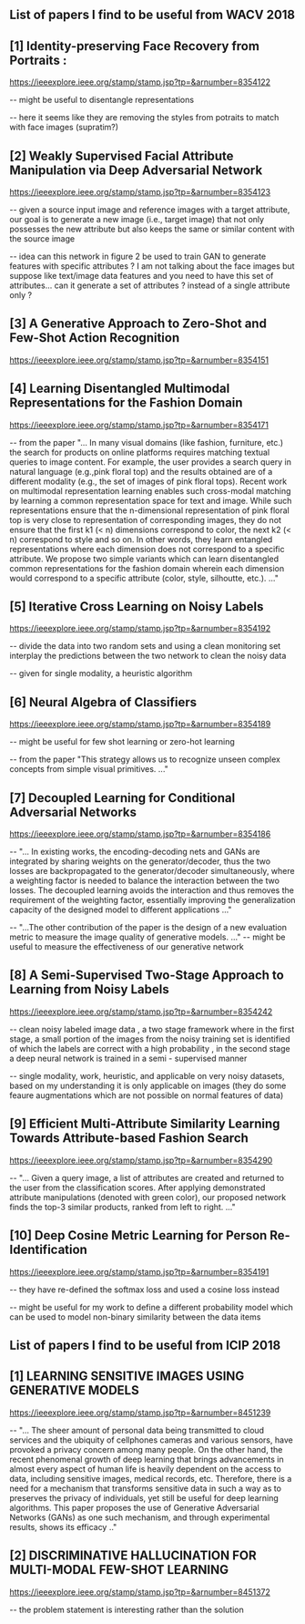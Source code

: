 
List of papers I find to be useful from WACV 2018 
--------------------------------------------------

[1] Identity-preserving Face Recovery from Portraits : 
--------------------------------------------------

https://ieeexplore.ieee.org/stamp/stamp.jsp?tp=&arnumber=8354122

-- might be useful to disentangle representations

-- here it seems like they are removing the styles from potraits to match with face images (supratim?)

[2] Weakly Supervised Facial Attribute Manipulation via Deep Adversarial Network
--------------------------------------------------

https://ieeexplore.ieee.org/stamp/stamp.jsp?tp=&arnumber=8354123

-- given a source input image and reference images with a target attribute, our goal is to generate a new image (i.e., target
image) that not only possesses the new attribute but also keeps the same or similar content with the source image

-- idea can this network in figure 2 be used to train GAN to generate features with specific attributes ? I am not talking about the face images but suppose like text/image data features and you need to have this set of attributes... can it generate a set of attributes ? instead of a single attribute only ?

[3] A Generative Approach to Zero-Shot and Few-Shot Action Recognition
--------------------------------------------------

https://ieeexplore.ieee.org/stamp/stamp.jsp?tp=&arnumber=8354151

[4] Learning Disentangled Multimodal Representations for the Fashion Domain
--------------------------------------------------

https://ieeexplore.ieee.org/stamp/stamp.jsp?tp=&arnumber=8354171

-- from the paper "... In many visual domains (like fashion, furniture, etc.) the search for products on online platforms requires matching textual queries to image content. For example, the user provides a search query in natural language (e.g.,pink floral top) and the results obtained are of a different modality (e.g., the set of images of pink floral tops). Recent work on multimodal representation learning enables such cross-modal matching by learning a common representation space for text and image. While such representations ensure that the n-dimensional representation of pink floral top is very close to representation of corresponding images, they do not ensure that the first k1 (< n) dimensions correspond to color, the next k2 (< n) correspond to style and so on. In other words, they learn entangled representations where each dimension does not correspond to a specific attribute. We propose two simple variants which can learn disentangled common representations for the fashion domain wherein each dimension would correspond to a specific attribute (color, style, silhoutte, etc.). ..."


[5] Iterative Cross Learning on Noisy Labels
--------------------------------------------------

https://ieeexplore.ieee.org/stamp/stamp.jsp?tp=&arnumber=8354192

-- divide the data into two random sets and using a clean monitoring set interplay the predictions between the two network to clean the noisy data

-- given for single modality, a heuristic algorithm

[6] Neural Algebra of Classifiers
--------------------------------------------------

https://ieeexplore.ieee.org/stamp/stamp.jsp?tp=&arnumber=8354189

-- might be useful for few shot learning or zero-hot learning

-- from the paper "This strategy allows us to recognize unseen complex concepts from simple visual primitives. ..."


[7] Decoupled Learning for Conditional Adversarial Networks
--------------------------------------------------

https://ieeexplore.ieee.org/stamp/stamp.jsp?tp=&arnumber=8354186

-- "... In existing works, the encoding-decoding nets and GANs are integrated by sharing weights on the generator/decoder, thus the two losses are backpropagated to the generator/decoder simultaneously, where a weighting factor is needed to balance the interaction between the two losses. The decoupled learning avoids the interaction and thus removes the requirement of the weighting factor, essentially improving the generalization capacity of the designed model to different applications ..."

-- "...The other contribution of the paper is the design of a new evaluation metric to measure the image quality of generative models. ..." -- might be useful to measure the effectiveness of our generative network


[8] A Semi-Supervised Two-Stage Approach to Learning from Noisy Labels
--------------------------------------------------

https://ieeexplore.ieee.org/stamp/stamp.jsp?tp=&arnumber=8354242

-- clean noisy labeled image data , a two stage framework where in the first stage, a small portion of the images from the noisy training set is identified of which the labels are correct with a high probability , in the second stage a deep neural network is trained in a semi - supervised manner

-- single modality, work, heuristic, and applicable on very noisy datasets, based on my understanding it is only applicable on images (they do some feaure augmentations which are not possible on normal features of data)


[9] Efficient Multi-Attribute Similarity Learning Towards Attribute-based Fashion Search
--------------------------------------------------

https://ieeexplore.ieee.org/stamp/stamp.jsp?tp=&arnumber=8354290

-- "... Given a query image, a list of attributes are created and returned to the user from the classification scores. After applying demonstrated attribute manipulations (denoted with green color), our proposed network finds the top-3 similar products, ranked from left to right. ..."

[10] Deep Cosine Metric Learning for Person Re-Identification
--------------------------------------------------

https://ieeexplore.ieee.org/stamp/stamp.jsp?tp=&arnumber=8354191

-- they have re-defined the softmax loss and used a cosine loss instead 

-- might be useful for my work to define a different probability model which can be used to model non-binary similarity between the data items



List of papers I find to be useful from ICIP 2018
--------------------------------------------------


[1] LEARNING SENSITIVE IMAGES USING GENERATIVE MODELS
--------------------------------------------------

https://ieeexplore.ieee.org/stamp/stamp.jsp?tp=&arnumber=8451239

-- "... The sheer amount of personal data being transmitted to cloud services and the ubiquity of cellphones cameras and various sensors, have provoked a privacy concern among many people. On the other hand, the recent phenomenal growth of deep learning that brings advancements in almost every aspect of human life is heavily dependent on the access to data, including sensitive images, medical records, etc. Therefore, there is a need for a mechanism that transforms sensitive data in such a way as to preserves the privacy of individuals, yet still be useful for deep learning algorithms. This paper proposes the use of Generative Adversarial Networks (GANs) as one such mechanism, and through experimental results, shows its efficacy .."

[2] DISCRIMINATIVE HALLUCINATION FOR MULTI-MODAL FEW-SHOT LEARNING
------------------------------------------------------------

https://ieeexplore.ieee.org/stamp/stamp.jsp?tp=&arnumber=8451372

-- the problem statement is interesting rather than the solution




